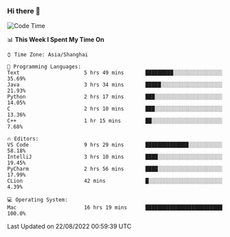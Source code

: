### Hi there 👋


<!--START_SECTION:waka-->
![Code Time](http://img.shields.io/badge/Code%20Time-674%20hrs%2011%20mins-blue)

📊 **This Week I Spent My Time On** 

```text
⌚︎ Time Zone: Asia/Shanghai

💬 Programming Languages: 
Text                     5 hrs 49 mins       █████████░░░░░░░░░░░░░░░░   35.69% 
Java                     3 hrs 34 mins       █████░░░░░░░░░░░░░░░░░░░░   21.93% 
Python                   2 hrs 17 mins       ███░░░░░░░░░░░░░░░░░░░░░░   14.05% 
C                        2 hrs 10 mins       ███░░░░░░░░░░░░░░░░░░░░░░   13.36% 
C++                      1 hr 15 mins        ██░░░░░░░░░░░░░░░░░░░░░░░   7.68%

🔥 Editors: 
VS Code                  9 hrs 29 mins       ██████████████░░░░░░░░░░░   58.18% 
IntelliJ                 3 hrs 10 mins       ████░░░░░░░░░░░░░░░░░░░░░   19.45% 
PyCharm                  2 hrs 56 mins       ████░░░░░░░░░░░░░░░░░░░░░   17.99% 
CLion                    42 mins             █░░░░░░░░░░░░░░░░░░░░░░░░   4.39%

💻 Operating System: 
Mac                      16 hrs 19 mins      █████████████████████████   100.0%

```


 Last Updated on 22/08/2022 00:59:39 UTC
<!--END_SECTION:waka-->

<!--
**SillyPasty/SillyPasty** is a ✨ _special_ ✨ repository because its `README.md` (this file) appears on your GitHub profile.

Here are some ideas to get you started:

- 🔭 I’m currently working on ...
- 🌱 I’m currently learning ...
- 👯 I’m looking to collaborate on ...
- 🤔 I’m looking for help with ...
- 💬 Ask me about ...
- 📫 How to reach me: ...
- 😄 Pronouns: ...
- ⚡ Fun fact: ...
-->


